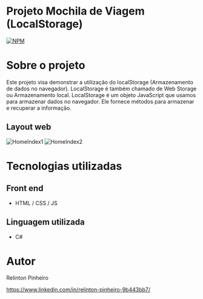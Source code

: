 # Projeto Mochila de Viagem (LocalStorage)
[![NPM](https://img.shields.io/npm/l/react)](https://github.com/Relinton/AspNetCorePaginacaoDataTable/blob/main/LICENSE) 

# Sobre o projeto

Este projeto visa demonstrar a utilização do localStorage (Armazenamento de dados no navegador).
LocalStorage é também chamado de Web Storage ou Armazenamento local. LocalStorage é um objeto JavaScript que usamos para armazenar dados no navegador. Ele fornece métodos para armazenar e recuperar a informação.

## Layout web
![HomeIndex1](https://user-images.githubusercontent.com/32855779/180233588-5378a526-c00b-480f-8113-247374475f07.png)
![HomeIndex2](https://user-images.githubusercontent.com/32855779/180233603-75e84399-f9fe-438c-955f-a7ac5909871f.png)

# Tecnologias utilizadas
## Front end
- HTML / CSS / JS

## Linguagem utilizada
- C#

# Autor
Relinton Pinheiro

https://www.linkedin.com/in/relinton-pinheiro-9b443bb7/





